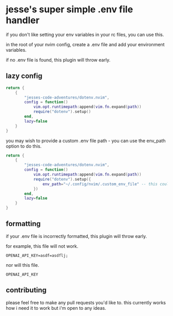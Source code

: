 # jesse's super simple .env file handler

if you don't like setting your env variables in your rc files, you can use this.

in the root of your nvim config, create a .env file and add your environment variables.

if no .env file is found, this plugin will throw early.

## lazy config

```lua
return {
    {
        "jesses-code-adventures/dotenv.nvim",
        config = function()
            vim.opt.runtimepath:append(vim.fn.expand(path))
            require("dotenv").setup()
        end,
        lazy=false
    }
}
```

you may wish to provide a custom .env file path - you can use the env_path option to do this.

```lua
return {
    {
        "jesses-code-adventures/dotenv.nvim",
        config = function()
            vim.opt.runtimepath:append(vim.fn.expand(path))
            require("dotenv").setup({
                env_path="~/.config/nvim/.custom_env_file" -- this could be any file path
            })
        end,
        lazy=false
    }
}
```

## formatting

if your .env file is incorrectly formatted, this plugin will throw early.

for example, this file will not work.

```
OPENAI_API_KEY=asdf=asdflj;
```

nor will this file.

```
OPENAI_API_KEY
```

## contributing

please feel free to make any pull requests you'd like to. this currently works how i need it to work but i'm open to any ideas.
